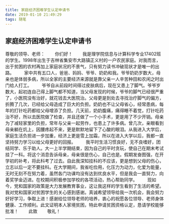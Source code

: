 ```yaml
---
title: 家庭经济困难学生认定申请书
date: 2019-01-10 21:49:29
tags: 随笔
---
```

## 家庭经济困难学生认定申请书
<!--more-->
尊敬的领导、老师：
&emsp;&emsp;你们好！
&emsp;&emsp;我是理学院信息与计算科学专业17402班的学生。1998年出生于吉林省集安市大路镇正义村的一户农民家庭。对我而言，出于贫困的农村再加上家庭状况的不景气，只有努力读书冲破现状才是唯一的出路。
&emsp;&emsp;家中共有五口人，爸爸、妈妈、爷爷、奶奶和我。爷爷奶奶岁数大，母亲也是体弱多病，所以全家的主要经济来源就是靠父亲一人辛苦种田和农闲之时出门给人打工。
&emsp;&emsp;爷爷自从前段时间得过皮肤病后，现在又患上了脚气。爷爷岁数大，起初连自己得上脚气都不知道，当父母发现的时候，爷爷的脚气已经很严重了，小医院没有治好，就花钱去大医院治。父母更是到处去寻找治疗脚气的偏方，折腾了几次，已经给父母造成了巨大的负担。奶奶也不让父母省心，经常患病，每年的打针吃药都给父母增添了负担。几天前，奶奶腹痛，痛得睡不着觉，打针吃药治不好，所以去医院做了检查，并且还做了一个小手术，更是用了不少开销。母亲为了减轻家里的负担，常年与父亲一起劳作，也患上了许多病。曾几次，亲眼看到母亲躺在炕上，因腰疼起不来，更是默默地留下了心酸的眼泪。从我进入大学后，家庭生活负担进一步加重，经济上更是雪上加霜，所以在进入大学以后，我都一直坚持努力学习以给父母更好的回报。
&emsp;&emsp;我平时生活习惯良好，无不良嗜好，团结同学、乐于助人。大一上半学期结束，因为自己的平时贪玩，使自己在期末考试挂了一科。将这个消息告诉母亲，母亲很是伤心，自己也是。假期发奋图强，在开学初的补考，将此科考了过去。自此我深知挂科的不应该，更是想到父母的伤心，立志以后一定不要挂科。在大学期间，我省吃俭用，化压力为动力，化爱为能量，无时无刻不在努力着，虽然各门功课均没有达到优良水平，但是我会一直努力，向着奖学金迈进。在校期间积极参加学校的各项活动，热心帮助同学。
&emsp;&emsp;现如今，党和国家的政策是大力发展教育事业，这让我这样的学生看到了生活的希望。我对党和国家对贫困学生的关心感到感谢。真诚希望领导给我一次机会，我会努力好好学习，争取上进！感谢给位领导老师的培养，衷心的祝愿各位领导、老师身体健康、工作顺利。此文证明本人家境贫困，特此申请贫困资格认定，恳请学校能够批准！
&emsp;&emsp;此致
&emsp;&emsp;敬礼！
***